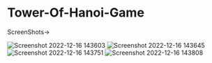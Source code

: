 # Tower-Of-Hanoi-Game

ScreenShots->

![Screenshot 2022-12-16 143603](https://user-images.githubusercontent.com/131151467/232750931-d29e7ea7-d970-4d93-972a-57e3ee7dcb20.png)
![Screenshot 2022-12-16 143645](https://user-images.githubusercontent.com/131151467/232750947-c0d51a7b-812f-4871-b1f7-2851afd985bc.png)
![Screenshot 2022-12-16 143751](https://user-images.githubusercontent.com/131151467/232750951-c8029426-21b7-45e8-af90-dd9747005b15.png)
![Screenshot 2022-12-16 143808](https://user-images.githubusercontent.com/131151467/232750989-97d66f51-5785-46e0-8316-0b681656a346.png)
